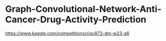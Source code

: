 # Graph-Convolutional-Network-Anti-Cancer-Drug-Activity-Prediction
https://www.kaggle.com/competitions/cisc873-dm-w23-a6
